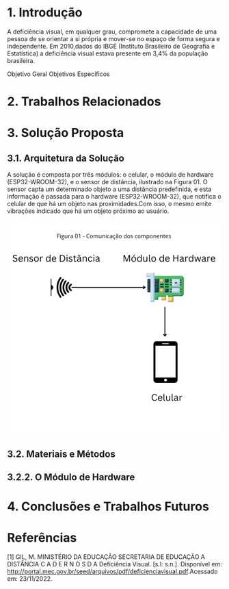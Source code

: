 # 1. Introdução
  A deficiência visual, em qualquer grau, compromete a capacidade de uma pessoa de se orientar a si própria e
mover-se no espaço de forma segura e independente. Em 2010,dados do IBGE (Instituto Brasileiro de Geografia e Estatística) a deficiência visual estava presente em 3,4% da população brasileira.

Objetivo Geral
Objetivos Específicos
# 2. Trabalhos Relacionados
# 3. Solução Proposta

## 3.1. Arquitetura da Solução
A solução é composta por três módulos: o celular, o módulo de hardware (ESP32-WROOM-32), e o sensor de distância, ilustrado na Figura 01. 
O sensor capta um determinado objeto a uma distância predefinida, e esta informação é passada para o hardware (ESP32-WROOM-32), que notifica o celular de que há um objeto nas proximidades.Com isso, o mesmo emite vibrações indicado que há um objeto próximo ao usuário.

![](imgs/mdls_comp.png)
## 3.2. Materiais e Métodos
## 3.2.2. O Módulo de Hardware
# 4. Conclusões e Trabalhos Futuros

# Referências
[1] GIL, M. MINISTÉRIO DA EDUCAÇÃO SECRETARIA DE EDUCAÇÃO A DISTÂNCIA C A D E R N O S D A Deficiência Visual. [s.l: s.n.]. Disponível em: <http://portal.mec.gov.br/seed/arquivos/pdf/deficienciavisual.pdf>.Acessado em: 23/11/2022.

